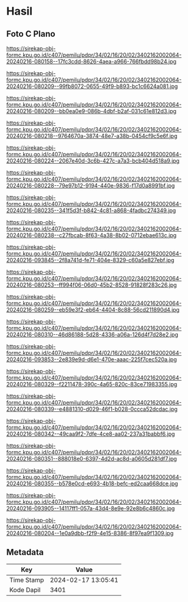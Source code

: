 # Hasil

## Foto C Plano

https://sirekap-obj-formc.kpu.go.id/c407/pemilu/pdpr/34/02/16/20/02/3402162002064-20240216-080158--17fc3cdd-8626-4aea-a966-766fbdd98b24.jpg

https://sirekap-obj-formc.kpu.go.id/c407/pemilu/pdpr/34/02/16/20/02/3402162002064-20240216-080209--99fb8072-0655-49f9-b893-bc1c6624a081.jpg

https://sirekap-obj-formc.kpu.go.id/c407/pemilu/pdpr/34/02/16/20/02/3402162002064-20240216-080209--bb0ea0e9-086b-4dbf-b2af-031c61e812d3.jpg

https://sirekap-obj-formc.kpu.go.id/c407/pemilu/pdpr/34/02/16/20/02/3402162002064-20240216-080218--9764670a-3874-48e7-a38b-0454cf9c5e6f.jpg

https://sirekap-obj-formc.kpu.go.id/c407/pemilu/pdpr/34/02/16/20/02/3402162002064-20240216-080224--2067e40d-3c6b-427c-a7a3-bcb404d518a9.jpg

https://sirekap-obj-formc.kpu.go.id/c407/pemilu/pdpr/34/02/16/20/02/3402162002064-20240216-080228--79e97b12-9194-440e-9836-f17d0a8991bf.jpg

https://sirekap-obj-formc.kpu.go.id/c407/pemilu/pdpr/34/02/16/20/02/3402162002064-20240216-080235--341f5d3f-b842-4c81-a868-4fadbc274349.jpg

https://sirekap-obj-formc.kpu.go.id/c407/pemilu/pdpr/34/02/16/20/02/3402162002064-20240216-080238--c27fbcab-8f63-4a38-8b02-0712ebae613c.jpg

https://sirekap-obj-formc.kpu.go.id/c407/pemilu/pdpr/34/02/16/20/02/3402162002064-20240216-093845--2f8a741d-fe71-404e-8329-c60a5e827ebf.jpg

https://sirekap-obj-formc.kpu.go.id/c407/pemilu/pdpr/34/02/16/20/02/3402162002064-20240216-080253--ff994f06-06d0-45b2-8528-91828f283c26.jpg

https://sirekap-obj-formc.kpu.go.id/c407/pemilu/pdpr/34/02/16/20/02/3402162002064-20240216-080259--eb59e3f2-eb64-4404-8c88-56cd211890d4.jpg

https://sirekap-obj-formc.kpu.go.id/c407/pemilu/pdpr/34/02/16/20/02/3402162002064-20240216-080310--46d86188-5d28-4336-a06a-126d4f7d28e2.jpg

https://sirekap-obj-formc.kpu.go.id/c407/pemilu/pdpr/34/02/16/20/02/3402162002064-20240216-093853--2e839e9d-d6e1-470e-aaac-225f7cec520a.jpg

https://sirekap-obj-formc.kpu.go.id/c407/pemilu/pdpr/34/02/16/20/02/3402162002064-20240216-080329--f2211478-390c-4a65-820c-83ce71983355.jpg

https://sirekap-obj-formc.kpu.go.id/c407/pemilu/pdpr/34/02/16/20/02/3402162002064-20240216-080339--e4881310-d029-46f1-b028-0ccca52dcdac.jpg

https://sirekap-obj-formc.kpu.go.id/c407/pemilu/pdpr/34/02/16/20/02/3402162002064-20240216-080342--49caa9f2-7dfe-4ce8-aa02-237a31babbf6.jpg

https://sirekap-obj-formc.kpu.go.id/c407/pemilu/pdpr/34/02/16/20/02/3402162002064-20240216-080351--888018e0-6397-4d2d-ac8d-a0605d281df7.jpg

https://sirekap-obj-formc.kpu.go.id/c407/pemilu/pdpr/34/02/16/20/02/3402162002064-20240216-080355--b578e0cd-e693-4b18-befc-ed2caa668dce.jpg

https://sirekap-obj-formc.kpu.go.id/c407/pemilu/pdpr/34/02/16/20/02/3402162002064-20240216-093905--14117ff1-057a-43d4-8e9e-92e8b6c4860c.jpg

https://sirekap-obj-formc.kpu.go.id/c407/pemilu/pdpr/34/02/16/20/02/3402162002064-20240216-080204--1e0a9dbb-f2f9-4e15-8386-8f97ea9f1309.jpg


## Metadata

| Key        | Value               |
| ---------- | ------------------- |
| Time Stamp | 2024-02-17 13:05:41 |
| Kode Dapil | 3401                |



